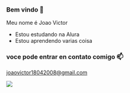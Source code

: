 ### Bem vindo 👋

Meu nome é Joao Victor

- Estou estudando na Alura
- Estou aprendendo varias coisa 

### voce pode entrar en contato comigo 📫

joaovictor18042008@gmail.com


![](https://media.tenor.com/fNoY1Y1mhpAAAAAd/kny-hello-chat.gif)
